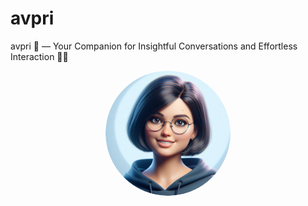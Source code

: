 # avpri

avpri 🌟 — Your Companion for Insightful Conversations and Effortless Interaction 💬✨

<p align="center">
  <img src="imgs/navya_avatar_v0.1.png" alt="Avatar" height="auto" width="200" style="border-radius:50%"/>
</p>
